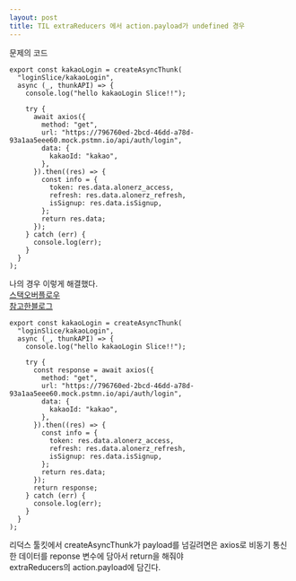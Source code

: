 ```yaml
---
layout: post
title: TIL extraReducers 에서 action.payload가 undefined 경우
---
```


문제의 코드

```tsx
export const kakaoLogin = createAsyncThunk(
  "loginSlice/kakaoLogin",
  async (_, thunkAPI) => {
    console.log("hello kakaoLogin Slice!!");

    try {
      await axios({
        method: "get",
        url: "https://796760ed-2bcd-46dd-a78d-93a1aa5eee60.mock.pstmn.io/api/auth/login",
        data: {
          kakaoId: "kakao",
        },
      }).then((res) => {
        const info = {
          token: res.data.alonerz_access,
          refresh: res.data.alonerz_refresh,
          isSignup: res.data.isSignup,
        };
        return res.data;
      });
    } catch (err) {
      console.log(err);
    }
  }
);
```

나의 경우 이렇게 해결했다.  
[스택오버플로우](https://stackoverflow.com/questions/63128875/action-payload-in-creactasyncthunk-is-undefined)  
[참고한블로그](https://goforit.tistory.com/159)

```tsx
export const kakaoLogin = createAsyncThunk(
  "loginSlice/kakaoLogin",
  async (_, thunkAPI) => {
    console.log("hello kakaoLogin Slice!!");

    try {
      const response = await axios({
        method: "get",
        url: "https://796760ed-2bcd-46dd-a78d-93a1aa5eee60.mock.pstmn.io/api/auth/login",
        data: {
          kakaoId: "kakao",
        },
      }).then((res) => {
        const info = {
          token: res.data.alonerz_access,
          refresh: res.data.alonerz_refresh,
          isSignup: res.data.isSignup,
        };
        return res.data;
      });
      return response;
    } catch (err) {
      console.log(err);
    }
  }
);
```

리덕스 툴킷에서 createAsyncThunk가 payload를 넘길려면은 axios로 비동기 통신한 데이터를 reponse 변수에 담아서 return을 해줘야  
extraReducers의 action.payload에 담긴다.
